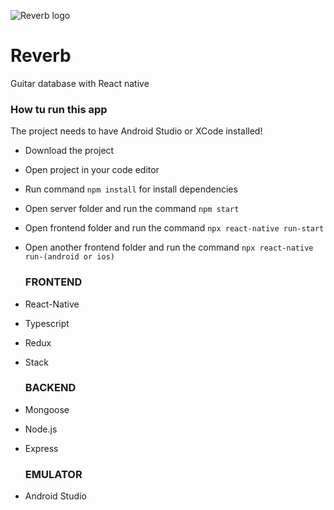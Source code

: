 ![Reverb logo](https://i.imgur.com/aGDfeSr.jpg)

# Reverb
Guitar database with React native

<h3>How tu run this app</h3>
  The project needs to have Android Studio or XCode installed!</br>

- Download the project</br>
- Open project in your code editor</br>
- Run command `npm install` for install dependencies</br>
- Open server folder and run the command `npm start`</br>
- Open frontend folder and run the command `npx react-native run-start`</br>
- Open another frontend folder and run the command `npx react-native run-(android or ios)`

  <h3>FRONTEND</h3>
- React-Native</br>
- Typescript</br>
- Redux</br>
- Stack </br>

  <h3>BACKEND</h3>
- Mongoose</br>
- Node.js</br>
- Express</br>

  <h3>EMULATOR</h3>
- Android Studio  </br>

